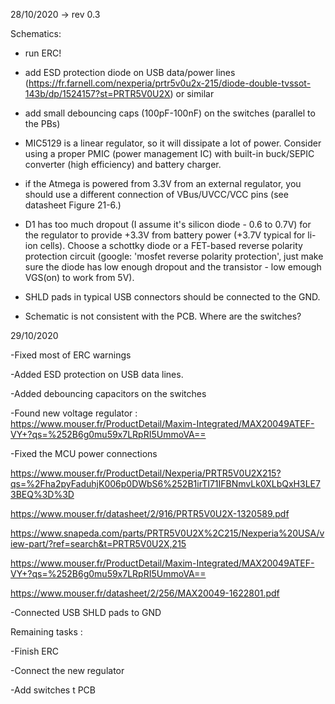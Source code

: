 28/10/2020 -> rev 0.3


Schematics:
- run ERC!

- add ESD protection diode on USB data/power lines (https://fr.farnell.com/nexperia/prtr5v0u2x-215/diode-double-tvssot-143b/dp/1524157?st=PRTR5V0U2X) or similar

- add small debouncing caps (100pF-100nF) on the switches (parallel to the PBs)

- MIC5129 is a linear regulator, so it will dissipate a lot of power. Consider using a proper PMIC (power management IC) with built-in buck/SEPIC converter (high efficiency) and battery charger.

- if the Atmega is powered from 3.3V from an external regulator, you should use a different connection of VBus/UVCC/VCC pins (see datasheet Figure 21-6.)

- D1 has too much dropout (I assume it's silicon diode - 0.6 to 0.7V) for the regulator to provide +3.3V from battery power (+3.7V typical for li-ion cells). Choose a schottky diode or a FET-based reverse polarity protection circuit (google: 'mosfet reverse polarity protection', just make sure the diode has low enough dropout and the transistor - low emough VGS(on) to work from 5V).

- SHLD pads in typical USB connectors should be connected to the GND.

- Schematic is not consistent with the PCB. Where are the switches?


29/10/2020

-Fixed most of ERC warnings

-Added ESD protection on USB data lines.

-Added debouncing capacitors on the switches

-Found new voltage regulator : https://www.mouser.fr/ProductDetail/Maxim-Integrated/MAX20049ATEF-VY+?qs=%252B6g0mu59x7LRpRI5UmmoVA==

-Fixed the MCU power connections

https://www.mouser.fr/ProductDetail/Nexperia/PRTR5V0U2X215?qs=%2Fha2pyFaduhjK006p0DWbS6%252B1irTI71IFBNmvLk0XLbQxH3LE73BEQ%3D%3D

https://www.mouser.fr/datasheet/2/916/PRTR5V0U2X-1320589.pdf

https://www.snapeda.com/parts/PRTR5V0U2X%2C215/Nexperia%20USA/view-part/?ref=search&t=PRTR5V0U2X,215

https://www.mouser.fr/ProductDetail/Maxim-Integrated/MAX20049ATEF-VY+?qs=%252B6g0mu59x7LRpRI5UmmoVA==

https://www.mouser.fr/datasheet/2/256/MAX20049-1622801.pdf

-Connected USB SHLD pads to GND 

Remaining tasks :


-Finish ERC

-Connect the new regulator

-Add switches t PCB